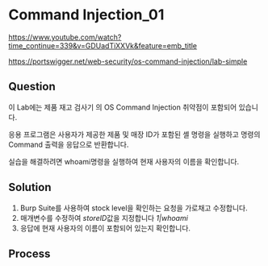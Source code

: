 # Command Injection_01

https://www.youtube.com/watch?time_continue=339&v=GDUadTiXXVk&feature=emb_title

https://portswigger.net/web-security/os-command-injection/lab-simple

## Question
이 Lab에는 제품 재고 검사기 의 OS Command Injection 취약점이 포함되어 있습니다.

응용 프로그램은 사용자가 제공한 제품 및 매장 ID가 포함된 셸 명령을 실행하고 명령의 Command 출력을 응답으로 반환합니다.

실습을 해결하려면 whoami명령을 실행하여 현재 사용자의 이름을 확인합니다.

## Solution
1. Burp Suite를 사용하여 stock level을 확인하는 요청을 가로채고 수정합니다.
2. 매개변수를 수정하여 *storeID*값을 지정합니다 *1|whoami*
3. 응답에 현재 사용자의 이름이 포함되어 있는지 확인합니다.

## Process
